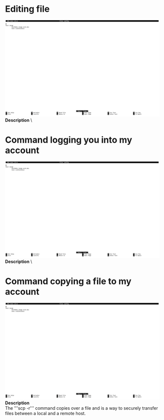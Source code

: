 # Editing file
![Image](StreamLine1.png) \
**Description** \

# Command logging you into my account
![Image](StreamLine1.png) \
**Description** \

# Command copying a file to my account
![Image](StreamLine1.png) \
**Description** \
The '''scp -r''' command copies over a file and is a way to securely transfer files between a local and a remote host.
